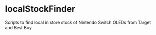 # localStockFinder
Scripts to find local in store stock of Nintendo Switch OLEDs from Target and Best Buy
